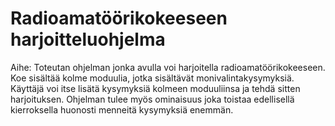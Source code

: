 # Radioamatöörikokeeseen harjoitteluohjelma

Aihe: Toteutan ohjelman jonka avulla voi harjoitella radioamatöörikokeeseen. Koe sisältää kolme moduulia, jotka sisältävät monivalintakysymyksiä. Käyttäjä voi itse lisätä kysymyksiä kolmeen moduuliinsa ja tehdä sitten harjoituksen. Ohjelman tulee myös ominaisuus joka toistaa edellisellä kierroksella huonosti menneitä kysymyksiä enemmän. 
